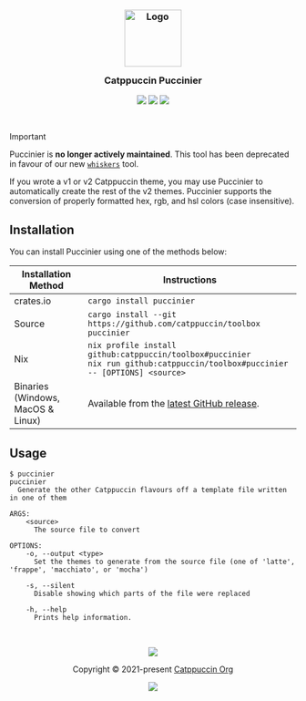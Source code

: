 <h3 align="center">
  <img src="https://raw.githubusercontent.com/catppuccin/catppuccin/main/assets/logos/exports/1544x1544_circle.png" width="100" alt="Logo"/><br/>
  <img src="https://raw.githubusercontent.com/catppuccin/catppuccin/main/assets/misc/transparent.png" height="30" width="0px"/>
  Catppuccin Puccinier
  <img src="https://raw.githubusercontent.com/catppuccin/catppuccin/main/assets/misc/transparent.png" height="30" width="0px"/>
</h3>

<p align="center">
  <a href="https://github.com/catppuccin/toolbox/stargazers"><img src="https://img.shields.io/github/stars/catppuccin/toolbox?colorA=363a4f&colorB=b7bdf8&style=for-the-badge"></a>
  <a href="https://github.com/catppuccin/toolbox/issues"><img src="https://img.shields.io/github/issues/catppuccin/toolbox?colorA=363a4f&colorB=f5a97f&style=for-the-badge"></a>
  <a href="https://github.com/catppuccin/toolbox/contributors"><img src="https://img.shields.io/github/contributors/catppuccin/toolbox?colorA=363a4f&colorB=a6da95&style=for-the-badge"></a>
</p>

&nbsp;

> [!IMPORTANT]
> Puccinier is **no longer actively maintained**. This tool has been deprecated
> in favour of our new [`whiskers`](../whiskers/README.md) tool.

If you wrote a v1 or v2 Catppuccin theme, you may use Puccinier to automatically create the rest of the v2 themes. Puccinier supports the conversion of properly formatted hex, rgb, and hsl colors (case insensitive).

## Installation

You can install Puccinier using one of the methods below:

| Installation Method                   | Instructions                                                                                                                      |
| ------------------------------------- | --------------------------------------------------------------------------------------------------------------------------------- |
| crates.io                             | `cargo install puccinier`                                                                                                         |
| Source                                | `cargo install --git https://github.com/catppuccin/toolbox puccinier`                                                             |
| Nix                                   | `nix profile install github:catppuccin/toolbox#puccinier`<br/>`nix run github:catppuccin/toolbox#puccinier -- [OPTIONS] <source>` |
| Binaries<br/>(Windows, MacOS & Linux) | Available from the [latest GitHub release](https://github.com/catppuccin/toolbox/releases?q=puccinier).                           |

## Usage

```console
$ puccinier
puccinier
  Generate the other Catppuccin flavours off a template file written in one of them

ARGS:
    <source>
      The source file to convert

OPTIONS:
    -o, --output <type>
      Set the themes to generate from the source file (one of 'latte', 'frappe', 'macchiato', or 'mocha')

    -s, --silent
      Disable showing which parts of the file were replaced

    -h, --help
      Prints help information.
```

&nbsp;

<p align="center"><img src="https://raw.githubusercontent.com/catppuccin/catppuccin/main/assets/footers/gray0_ctp_on_line.svg?sanitize=true" /></p>
<p align="center">Copyright &copy; 2021-present <a href="https://github.com/catppuccin" target="_blank">Catppuccin Org</a>
<p align="center"><a href="https://github.com/catppuccin/catppuccin/blob/main/LICENSE"><img src="https://img.shields.io/static/v1.svg?style=for-the-badge&label=License&message=MIT&logoColor=d9e0ee&colorA=302d41&colorB=b7bdf8"/></a></p>
